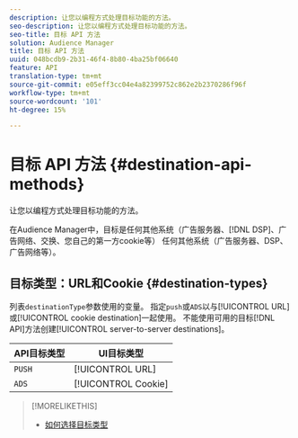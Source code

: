 ```yaml
---
description: 让您以编程方式处理目标功能的方法。
seo-description: 让您以编程方式处理目标功能的方法。
seo-title: 目标 API 方法
solution: Audience Manager
title: 目标 API 方法
uuid: 048bcdb9-2b31-46f4-8b80-4ba25bf06640
feature: API
translation-type: tm+mt
source-git-commit: e05eff3cc04e4a82399752c862e2b2370286f96f
workflow-type: tm+mt
source-wordcount: '101'
ht-degree: 15%

---
```



# 目标 API 方法 {#destination-api-methods}

让您以编程方式处理目标功能的方法。

<!-- c_destinations_api.xml -->

在Audience Manager中，目标是任何其他系统（广告服务器、[!DNL DSP]、广告网络、交换、您自己的第一方cookie等） 任何其他系统（广告服务器、DSP、广告网络等）。

## 目标类型：URL和Cookie {#destination-types}

列表`destinationType`参数使用的变量。 指定`push`或`ADS`以与[!UICONTROL URL]或[!UICONTROL cookie destination]一起使用。 不能使用可用的目标[!DNL API]方法创建[!UICONTROL server-to-server destinations]。

<!-- r_destination_types.xml -->

| API目标类型 | UI目标类型 |
|---|---|
| `PUSH` | [!UICONTROL URL] |
| `ADS` | [!UICONTROL Cookie] |

>[!MORELIKETHIS]
>
>* [如何选择目标类型](../../../features/destinations/destinations.md)

